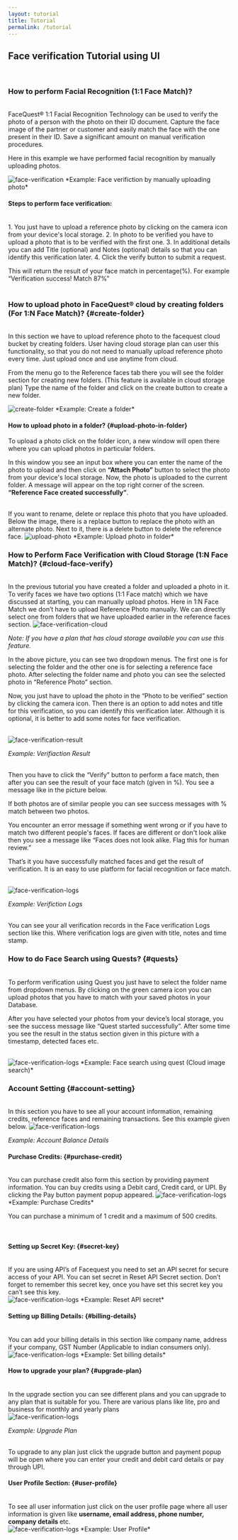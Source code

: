 ```yaml
---
layout: tutorial
title: Tutorial
permalink: /tutorial
---
```


## Face verification Tutorial using UI


<br/>

### How to perform Facial Recognition (1:1 Face Match)?

<br/>
FaceQuest® 1:1 Facial Recognition Technology can be used to verify the photo of a person with the photo on their ID
document. Capture the face image of the partner or customer and easily match the face
with the one present in their ID. Save a significant amount on manual verification procedures.

Here in this example we have performed facial recognition by manually uploading photos.

<img class="img-fluid" src="./img/tutorial/face-verification-1-1.jpg" alt="face-verification">
*Example: Face verifiction by manually uploading photo*

<br/>

#### Steps to perform face verification:
<br/>
1. You just have to upload a reference photo by clicking on the camera icon from your device's local storage.
2. In photo to be verified you have to upload a photo that is to be verified with the first one.
3. In additional details you can add Title (optional) and Notes (optional) details so that you can identify this verification later.
4. Click the verify button to submit a request.

This will return the result of your face match in percentage(%). For example “Verification success! Match 87%”
<br/>
<br/>

### How to upload photo in FaceQuest® cloud by creating folders (For 1:N Face Match)? {#create-folder}
<br/>
In this section we have to upload reference photo to the facequest cloud bucket by creating folders. 
User having cloud storage plan can user this functionality, so that you do not need to manually upload 
reference photo every time. Just upload once and use anytime from cloud.

From the menu go to the Reference faces tab there you will see the folder section for creating new folders. (This feature is available in cloud storage plan)
Type the name of the folder and click on the create button to create a new folder.

<img class="img-fluid" src="./img/tutorial/upload-folders.jpg" alt="create-folder">
*Example: Create a folder*

<br/>

#### How to upload photo in a folder? {#upload-photo-in-folder}

To upload a photo click on the folder icon, a new window will open there where you can upload photos in particular folders.

In this window you see an input box where you can enter the name of the photo to upload and then click on <b>“Attach
Photo”</b> button to select the photo from your device's local storage. Now, the photo is uploaded to the current folder. A message will appear on the top right corner of the screen. <b>“Reference Face created successfully”</b>.

<br>
If you want to rename, delete or replace this photo that you have uploaded. Below the image, there is a replace button to replace the photo with an alternate photo. Next to it, there is a delete button to delete the reference face.

<img class="img-fluid" src="./img/tutorial/upload-photo-to-folder.jpg" alt="upload-photo">
*Example: Upload photo in folder*

<br/>

### How to Perform Face Verification with Cloud Storage (1:N Face Match)? {#cloud-face-verify}
<br/>
In the previous tutorial you have created a folder and uploaded a photo in it. To verify faces we have two options (1:1 Face match) which we have discussed at starting, you can manually upload photos. Here in 1:N Face Match we don’t have to upload Reference Photo manually. We can directly select one from folders that we have uploaded earlier in the reference faces section.

<img class="img-fluid" src="./img/tutorial/cloud-face-verify.jpg" alt="face-verification-cloud">

*Note: If you have a plan that has cloud storage available you can use this feature.*


In the above picture, you can see two dropdown menus. The first one is for selecting the folder and the other one is for selecting a reference face photo. After selecting the folder name and photo you can see the selected photo in “Reference Photo” section.

Now, you just have to upload the photo in the “Photo to be verified” section by clicking the camera icon. Then there is an option to add notes and title for this verification, so you can identify this verification later. Although it is optional, it is better to add some notes for face verification.

<br/>
<img class="img-fluid" src="./img/tutorial/face-verification-result.jpg" alt="face-verification-result">

*Example: Verifiaction Result*

<br/>
Then you have to click the “Verify” button to perform a face match, then after you can see the result of your face match (given in %). You see a message like in the picture below.

If both photos are of similar people you can see success messages with % match between two photos.

You encounter an error message if something went wrong or if you have to match two different people's faces. If faces are different or don't look alike then you see a message like “Faces does not look alike. Flag this for human review.”

That’s it you have successfully matched faces and get the result of verification. It is an easy to use platform for facial recognition or face match.

<br/>
<img class="img-fluid" src="./img/tutorial/verification-logs.jpg" alt="face-verification-logs">

*Example: Verifiction Logs*

<br/>
You can see your all verification records in the Face verification Logs section like this. Where verification logs are given with title, notes and time stamp.

<br/>

### How to do Face Search using Quests? {#quests}

<br/>
To perform verification using Quest you just have to select the folder name from dropdown menus. By clicking on the green camera icon you can upload photos that you have to match with your saved photos in your Database.

After you have selected your photos from your device’s local storage, you see the success message like “Quest started successfully”. After some time you see the result in the status section given in this picture with a timestamp, detected faces etc.

<br/>
<img class="img-fluid" src="./img/tutorial/quest.jpg" alt="face-verification-logs">
*Example: Face search using quest (Cloud image search)*

<br/>

### Account Setting {#account-setting}

<br/>
In this section you have to see all your account information, remaining credits, reference faces and remaining transactions. See this example given below.

<img class="img-fluid" src="./img/tutorial/account-balance.jpg" alt="face-verification-logs">

*Example: Account Balance Details*


#### Purchase Credits: {#purchase-credit}

<br/>
You can purchase credit also form this section by providing payment information. You can buy credits using a Debit card, Credit card, or UPI. By clicking the Pay button payment popup appeared.

<img class="img-fluid" src="./img/tutorial/purchase-credits.jpg" alt="face-verification-logs">
*Example: Purchase Credits*

You can purchase a minimum of 1 credit and a maximum of 500 credits.

<br/>

#### Setting up Secret Key: {#secret-key}

<br/>
If you are using API’s of Facequest you need to set an API secret for secure access of your API. You can set secret in Reset API Secret section. Don’t forget to remember this secret key, once you have set this secret key you can’t see this key.

<br/>
<img class="img-fluid" src="./img/tutorial/api-secret.jpg" alt="face-verification-logs">
*Example: Reset API secret*

<br/>

#### Setting up Billing Details: {#billing-details}

<br/>
You can add your billing details in this section like company name, address if your company, GST Number (Applicable to indian consumers only).


<br/>
<img class="img-fluid" src="./img/tutorial/company-details.jpg" alt="face-verification-logs">
*Example: Set billing details*

<br/>

#### How to upgrade your plan? {#upgrade-plan}

<br/>
In the upgrade section you can see different plans and you can upgrade to any plan that is suitable for you. There are various plans like lite, pro and business for monthly and yearly plans

<br/>
<img class="img-fluid" src="./img/tutorial/plans.jpg" alt="face-verification-logs">

*Example: Upgrade Plan*


<br/>
To upgrade to any plan just click the upgrade button and payment popup will be open where you can enter your credit and debit card details or pay through UPI.


<br/>

#### User Profile Section: {#user-profile}

<br/>
To see all user information just click on the user profile page where all user information is given like <b>username, email address, phone number, company details </b> etc.


<br/>
<img class="img-fluid" src="./img/tutorial/user-profile.jpg" alt="face-verification-logs">
*Example: User Profile*

